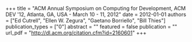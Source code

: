 +++
title = "ACM Annual Symposium on Computing for Development, ACM DEV '12, Atlanta, GA, USA - March 10 - 11, 2012"
date = 2012-01-01
authors = ["Ed Cutrell", "Ellen W. Zegura", "Gaetano Borriello", "Bill Thies"]
publication_types = ["0"]
abstract = ""
featured = false
publication = ""
url_pdf = "http://dl.acm.org/citation.cfm?id=2160601"
+++

